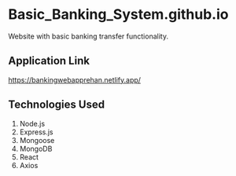 # Basic_Banking_System.github.io

Website with basic banking transfer functionality.

## Application Link

https://bankingwebapprehan.netlify.app/

## Technologies Used

1. Node.js
2. Express.js
3. Mongoose
4. MongoDB
5. React
6. Axios
